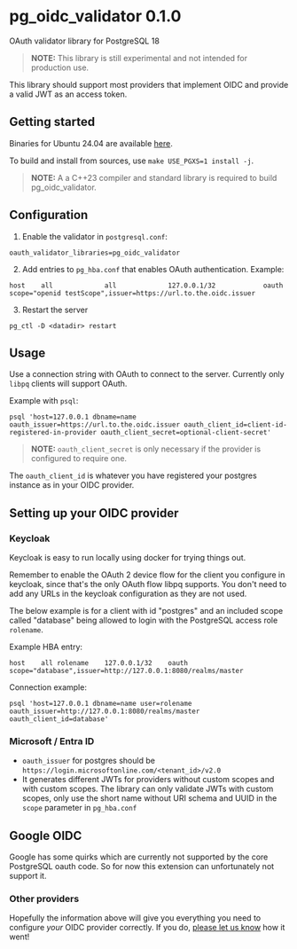 # pg\_oidc\_validator 0.1.0

OAuth validator library for PostgreSQL 18

> **__NOTE__:** This library is still experimental and not intended for production use.

This library should support most providers that implement OIDC and provide a valid JWT as an access token.

## Getting started

Binaries for Ubuntu 24.04 are available [here](https://github.com/Percona-Lab/pg_oidc_validator/releases/tag/latest).

To build and install from sources, use `make USE_PGXS=1 install -j`.

  > **__NOTE__:** A a C++23 compiler and standard library is required to build pg_oidc_validator.

## Configuration

1. Enable the validator in `postgresql.conf`:
  ```
  oauth_validator_libraries=pg_oidc_validator
  ```
2. Add entries to `pg_hba.conf` that enables OAuth authentication.
  Example:
  ```
  host    all             all             127.0.0.1/32            oauth	scope="openid testScope",issuer=https://url.to.the.oidc.issuer
  ```
3. Restart the server
```
pg_ctl -D <datadir> restart
```

## Usage

Use a connection string with OAuth to connect to the server. Currently only `libpq` clients will support OAuth.

Example with `psql`:

```
psql 'host=127.0.0.1 dbname=name oauth_issuer=https://url.to.the.oidc.issuer oauth_client_id=client-id-registered-in-provider oauth_client_secret=optional-client-secret'
```

  > **__NOTE__:** `oauth_client_secret` is only necessary if the provider is configured to require one.

The `oauth_client_id` is whatever you have registered your postgres instance as in your OIDC provider.

## Setting up your OIDC provider

### Keycloak
Keycloak is easy to run locally using docker for trying things out.

Remember to enable the OAuth 2 device flow for the client you configure in keycloak, since that's the only OAuth flow libpq supports. You don't need to add any URLs in the keycloak configuration as they are not used.

The below example is for a client with id "postgres" and an included scope called "database" being allowed to login with the PostgreSQL access role `rolename`.

Example HBA entry:
```
host	all	rolename	127.0.0.1/32	oauth	scope="database",issuer=http://127.0.0.1:8080/realms/master
```

Connection example:
```
psql 'host=127.0.0.1 dbname=name user=rolename oauth_issuer=http://127.0.0.1:8080/realms/master oauth_client_id=database'
```

### Microsoft / Entra ID
* `oauth_issuer` for postgres should be `https://login.microsoftonline.com/<tenant_id>/v2.0`
* It generates different JWTs for providers without custom scopes and with custom scopes.
  The library can only validate JWTs with custom scopes, only use the short name without URI schema and UUID in the `scope` parameter in `pg_hba.conf`

## Google OIDC
Google has some quirks which are currently not supported by the core PostgreSQL oauth code. So for now this extension can unfortunately not support it.

### Other providers
Hopefully the information above will give you everything you need to configure _your_ OIDC provider correctly. If you do, [please let us know](https://forums.percona.com/c/postgresql/) how it went!
